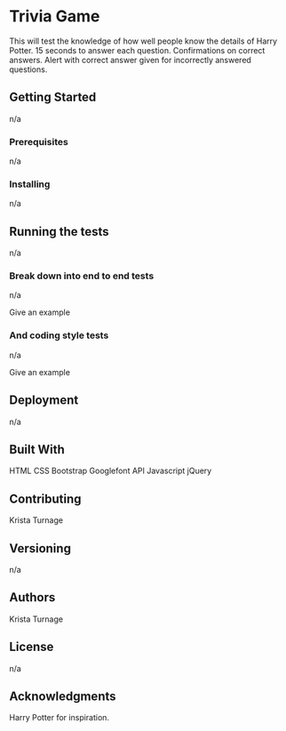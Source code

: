 # Trivia Game
This will test the knowledge of how well people know the details of Harry Potter. 15 seconds to answer each question. Confirmations on correct answers. Alert with correct answer given for incorrectly answered questions. 

## Getting Started
n/a

### Prerequisites
n/a

### Installing
n/a

## Running the tests
n/a

### Break down into end to end tests
n/a

Give an example

### And coding style tests
n/a

Give an example

## Deployment
n/a

## Built With
HTML
CSS
Bootstrap
Googlefont API
Javascript
jQuery

## Contributing
Krista Turnage

## Versioning
n/a

## Authors
Krista Turnage

## License
n/a

## Acknowledgments
Harry Potter for inspiration.

